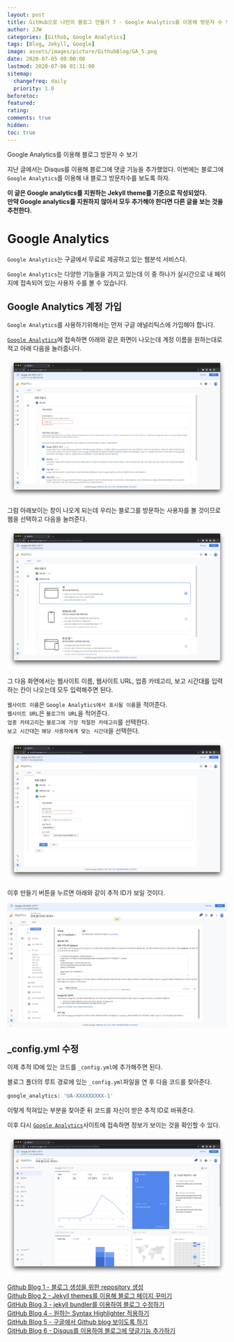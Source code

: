```yaml
---
layout: post
title: GitHub으로 나만의 블로그 만들기 7 - Google Analytics를 이용해 방문자 수 보기
author: JJW
categories: [Github, Google Analytics]
tags: [Blog, Jekyll, Google]
image: assets/images/picture/GithubBlog/GA_5.png
date: 2020-07-05 00:00:00
lastmod: 2020-07-06 01:31:00
sitemap:
  changefreq: daily
  priority: 1.0
beforetoc:
featured:
rating:
comments: true
hidden:
toc: true
---
```


Google Analytics를 이용해 블로그 방문자 수 보기

지난 글에서는 Disqus를 이용해 블로그에 댓글 기능을 추가했었다.
이번에는 블로그에 `Google Analytics`를 이용해 내 블로그 방문자수를 보도록 하자.

**이 글은 Google analytics를 지원하는 Jekyll theme를 기준으로 작성되었다.**  
**만약 Google analytics를 지원하지 않아서 모두 추가해야 한다면 다른 글을 보는 것을 추천한다.**

# Google Analytics

`Google Analytics`는 구글에서 무료로 제공하고 있는 웹분석 서비스다.

`Google Analytics`는 다양한 기능들을 가지고 있는데 이 중 하나가 실시간으로 내 페이지에 접속되어 있는 사용자 수를 볼 수 있습니다.

## Google Analytics 계정 가입

`Google Analytics`를 사용하기위해서는 먼저 구글 애널리틱스에 가입해야 합니다.

[`Google Analytics`](https://analytics.google.com/analytics/web/?authuser=0#provision/SignUp/)에 접속하면 아래와 같은 화면이 나오는데 계정 이름을 원하는대로 적고 아래 다음을 눌러줍니다.

<img class="blogPict" src="/assets/images/picture/GithubBlog/GA_1.png">

그럼 아래보이는 창이 나오게 되는데 우리는 블로그를 방문하는 사용자를 볼 것이므로 웹을 선택하고 다음을 눌러준다.

<img class="blogPict" src="/assets/images/picture/GithubBlog/GA_2.png">

그 다음 화면에서는 웹사이트 이름, 웹사이트 URL, 업종 카테고리, 보고 시간대를 입력하는 칸이 나오는데 모두 입력해주면 된다.

`웹사이트 이름`은 `Google Analytics에서 표시될 이름`을 적어준다.  
`웹사이트 URL`은 `블로그의 URL`을 적어준다.  
`업종 카테고리`는 `블로그에 가장 적절한 카테고리`를 선택한다.  
`보고 시간대`는 `해당 사용자에게 맞는 시간대`을 선택한다.

<img class="blogPict" src="/assets/images/picture/GithubBlog/GA_3.png">

이후 만들기 버튼을 누르면 아래와 같이 추적 ID가 보일 것이다.

<img class="blogPict" src="/assets/images/picture/GithubBlog/GA_4.png">

## \_config.yml 수정

이제 추적 ID에 있는 코드를 `_config.yml`에 추가해주면 된다.

블로그 폴더의 루트 경로에 있는 `_config.yml`파일을 연 후 다음 코드를 찾아준다.

```sh
google_analytics: 'UA-XXXXXXXXX-1'
```

이렇게 적혀있는 부분을 찾아준 뒤 코드를 자신이 받은 추적 ID로 바꿔준다.

이후 다시 [`Google Analytics`](https://analytics.google.com/analytics/web/)사이트에 접속하면 정보가 보이는 것을 확인할 수 있다.

<img class="blogPict" src="/assets/images/picture/GithubBlog/GA_5.png">

[Github Blog 1 - 블로그 생성을 위한 repository 생성](../GithubBlog_1)  
[Github Blog 2 - Jekyll themes를 이용해 블로그 페이지 꾸미기](../GithubBlog_2)  
[GitHub Blog 3 - jekyll bundler를 이용하여 블로그 수정하기](../GithubBlog_3)  
[GitHub Blog 4 - 원하는 Syntax Highlighter 적용하기](../GithubBlog_4)  
[GitHub Blog 5 - 구글에서 Github blog 보이도록 하기](../GithubBlog_5)  
[GitHub Blog 6 - Disqus를 이용하여 블로그에 댓글기능 추가하기](../GithubBlog_6)

